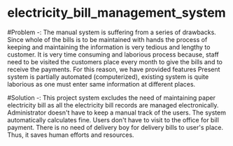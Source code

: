 # electricity_bill_management_system
#Problem 
-: The manual system is suffering from a series of drawbacks.
Since whole of the bills is to be maintained with hands the process of keeping and maintaining the information is very tedious and lengthy to customer. It is very time consuming and laborious process because, staff need to be visited the customers place every month to give the bills and to receive the payments. For this reason, we have provided features Present system is partially automated (computerized), existing system is quite laborious as one must enter same information at different places.

#Solution -: 
This project system excludes the need of maintaining paper electricity bill as all the electricity bill records are managed electronically.
Administrator doesn't have to keep a manual track of the users. The system automatically calculates fine. Users don't have to visit to the office for bill payment. There is no need of delivery boy for delivery bills to user's place. Thus, it saves human efforts and resources.

